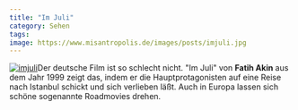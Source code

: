 ```yaml
---
title: "Im Juli"
category: Sehen
tags: 
image: https://www.misantropolis.de/images/posts/imjuli.jpg
---
```


[![](http://www.misantropolis.de/wp-content/uploads/2008/04/imjuli.jpg "imjuli")](http://www.misantropolis.de/wp-content/uploads/2008/04/imjuli.jpg)Der deutsche Film ist so schlecht nicht. "Im Juli" von **Fatih Akin** aus dem Jahr 1999 zeigt das, indem er die Hauptprotagonisten auf eine Reise nach Istanbul schickt und sich verlieben läßt. Auch in Europa lassen sich schöne sogenannte Roadmovies drehen.